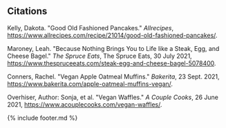 ## Citations

Kelly, Dakota. "Good Old Fashioned Pancakes." *Allrecipes*,
https://www.allrecipes.com/recipe/21014/good-old-fashioned-pancakes/.

Maroney, Leah. "Because Nothing Brings You to Life like a Steak, Egg,
and Cheese Bagel." *The Spruce Eats*, The Spruce Eats, 30 July 2021,
https://www.thespruceeats.com/steak-egg-and-cheese-bagel-5078400.

Conners, Rachel. "Vegan Apple Oatmeal Muffins." *Bakerita*, 23 Sept.
2021, https://www.bakerita.com/apple-oatmeal-muffins-vegan/.

Overhiser, Author: Sonja, et al. "Vegan Waffles." *A Couple Cooks*, 26
June 2021, https://www.acouplecooks.com/vegan-waffles/.


{% include footer.md %}